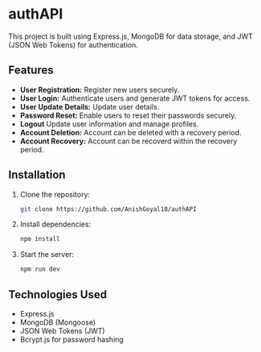 # authAPI

This project is built using Express.js, MongoDB for data storage, and JWT (JSON Web Tokens) for authentication.

## Features

- **User Registration:** Register new users securely.
- **User Login:** Authenticate users and generate JWT tokens for access.
- **User Update Details:** Update user details.
- **Password Reset:** Enable users to reset their passwords securely.
- **Logout** Update user information and manage profiles.
- **Account Deletion:** Account can be deleted with a recovery period.
- **Account Recovery:** Account can be recoverd within the recovery period.

## Installation

1. Clone the repository:

    ```bash
    git clone https://github.com/AnishGoyal18/authAPI
    ```

2. Install dependencies:

    ```bash
    npm install
    ```

4. Start the server:

    ```bash
    npm run dev
    ```

## Technologies Used

- Express.js
- MongoDB (Mongoose)
- JSON Web Tokens (JWT)
- Bcrypt.js for password hashing


